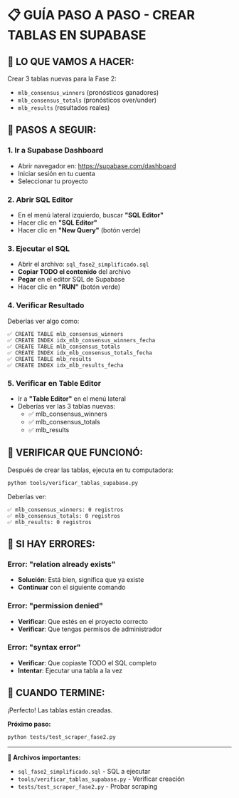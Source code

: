 # 📋 GUÍA PASO A PASO - CREAR TABLAS EN SUPABASE

## 🎯 **LO QUE VAMOS A HACER:**
Crear 3 tablas nuevas para la Fase 2:
- `mlb_consensus_winners` (pronósticos ganadores)
- `mlb_consensus_totals` (pronósticos over/under)
- `mlb_results` (resultados reales)

## 🚀 **PASOS A SEGUIR:**

### **1. Ir a Supabase Dashboard**
- Abrir navegador en: https://supabase.com/dashboard
- Iniciar sesión en tu cuenta
- Seleccionar tu proyecto

### **2. Abrir SQL Editor**
- En el menú lateral izquierdo, buscar **"SQL Editor"**
- Hacer clic en **"SQL Editor"**
- Hacer clic en **"New Query"** (botón verde)

### **3. Ejecutar el SQL**
- Abrir el archivo: `sql_fase2_simplificado.sql`
- **Copiar TODO el contenido** del archivo
- **Pegar** en el editor SQL de Supabase
- Hacer clic en **"RUN"** (botón verde)

### **4. Verificar Resultado**
Deberías ver algo como:
```
✅ CREATE TABLE mlb_consensus_winners
✅ CREATE INDEX idx_mlb_consensus_winners_fecha
✅ CREATE TABLE mlb_consensus_totals
✅ CREATE INDEX idx_mlb_consensus_totals_fecha  
✅ CREATE TABLE mlb_results
✅ CREATE INDEX idx_mlb_results_fecha
```

### **5. Verificar en Table Editor**
- Ir a **"Table Editor"** en el menú lateral
- Deberías ver las 3 tablas nuevas:
  - ✅ mlb_consensus_winners
  - ✅ mlb_consensus_totals
  - ✅ mlb_results

## 🧪 **VERIFICAR QUE FUNCIONÓ:**
Después de crear las tablas, ejecuta en tu computadora:
```bash
python tools/verificar_tablas_supabase.py
```

Deberías ver:
```
✅ mlb_consensus_winners: 0 registros
✅ mlb_consensus_totals: 0 registros  
✅ mlb_results: 0 registros
```

## 🚨 **SI HAY ERRORES:**

### **Error: "relation already exists"**
- **Solución**: Está bien, significa que ya existe
- **Continuar** con el siguiente comando

### **Error: "permission denied"**
- **Verificar**: Que estés en el proyecto correcto
- **Verificar**: Que tengas permisos de administrador

### **Error: "syntax error"**
- **Verificar**: Que copiaste TODO el SQL completo
- **Intentar**: Ejecutar una tabla a la vez

## 🎉 **CUANDO TERMINE:**
¡Perfecto! Las tablas están creadas. 

**Próximo paso:**
```bash
python tests/test_scraper_fase2.py
```

---

**📁 Archivos importantes:**
- `sql_fase2_simplificado.sql` - SQL a ejecutar
- `tools/verificar_tablas_supabase.py` - Verificar creación
- `tests/test_scraper_fase2.py` - Probar scraping
